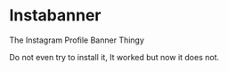 # Instabanner
The Instagram Profile Banner Thingy

Do not even try to install it, It worked but now it does not.
